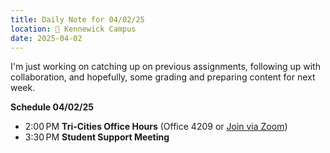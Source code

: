 ```yaml
---
title: Daily Note for 04/02/25
location: 🏫 Kennewick Campus
date: 2025-04-02
---
```

I'm just working on catching up on previous assignments, following up with collaboration, and hopefully, some grading and preparing content for next week.

**Schedule 04/02/25**

- 2:00 PM **Tri-Cities Office Hours** (Office 4209 or [Join via Zoom]( https://heritage.zoom.us/my/dr.jacob ))
- 3:30 PM **Student Support Meeting**